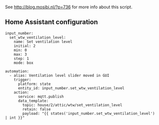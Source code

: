 See http://blog.mosibi.nl/?p=736 for more info about this script.

## Home Assistant configuration

```
input_number:
  set_wtw_ventilation_level:
    name: Set ventilation level
    initial: 2
    min: 0
    max: 3
    step: 1
    mode: box

automation:
  - alias: Ventilation level slider moved in GUI
    trigger:
      platform: state
      entity_id: input_number.set_wtw_ventilation_level
    action:
      service: mqtt.publish
      data_template:
        topic: house/2/attic/wtw/set_ventilation_level
        retain: false
        payload: "{{ states('input_number.set_wtw_ventilation_level') | int }}"
```
